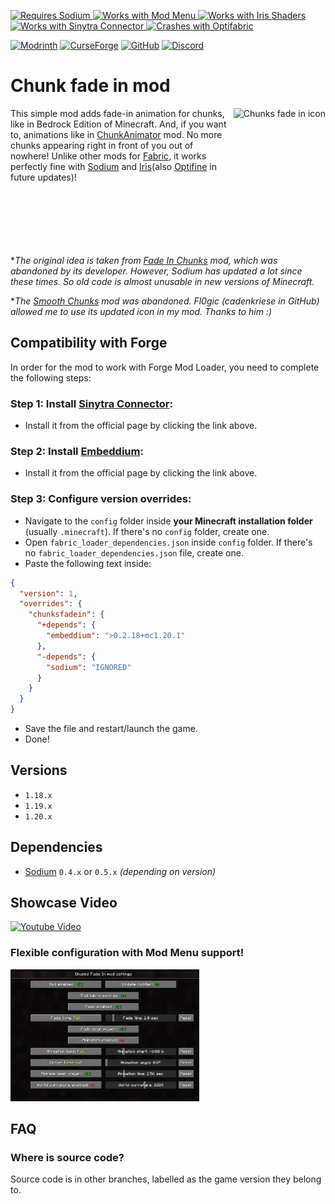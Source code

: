 [Sodium]: https://modrinth.com/mod/sodium
[Smooth Chunks]: https://modrinth.com/mod/smooth-chunks
[ChunkAnimator]: https://www.curseforge.com/minecraft/mc-mods/chunk-animator
[Fabric]: https://fabricmc.net
[Optifine]: https://www.optifine.net
[Fade In Chunks]: https://modrinth.com/mod/fade-in-chunks
[Iris]: https://modrinth.com/mod/iris
[Sinytra Connector]: https://modrinth.com/mod/connector
[Embeddium]: https://modrinth.com/mod/embeddium
<a href="https://modrinth.com/mod/sodium">
<img width="150" src="https://raw.githubusercontent.com/kerudion/chunksfadein/main/readme-assets/req_sodium.png" alt="Requires Sodium">
</a>
<a href="https://modrinth.com/mod/modmenu">
<img width="150" src="https://raw.githubusercontent.com/kerudion/chunksfadein/main/readme-assets/works_modmenu.png" alt="Works with Mod Menu">
</a>
<a href="https://modrinth.com/mod/iris">
<img width="150" src="https://raw.githubusercontent.com/kerudion/chunksfadein/main/readme-assets/works_iris.png" alt="Works with Iris Shaders">
</a>
<a href="https://modrinth.com/mod/connector">
<img width="150" src="https://raw.githubusercontent.com/kerudion/chunksfadein/main/readme-assets/works_sinytra.png" alt="Works with Sinytra Connector">
</a>
<a href="https://www.curseforge.com/minecraft/mc-mods/optifabric">
<img width="150" src="https://raw.githubusercontent.com/kerudion/chunksfadein/main/readme-assets/crashes_opti.png" alt="Crashes with Optifabric">
</a>

[![Modrinth](https://img.shields.io/modrinth/dt/chunks-fade-in?style=for-the-badge&color=green&logo=data%3Aimage%2Fpng%3Bbase64%2CiVBORw0KGgoAAAANSUhEUgAAABAAAAAQCAMAAAAoLQ9TAAABvFBMVEUAAAD%2FAP8AojwA6f%2F%2F%2BAAA%2F%2FYA%2F3zC8wAA2FkA21MA2VwA0VoA1lcA11YA6FH%2FAP8A0V4A1U8A0lkA1lMA2VYAzmIAylkA008AzlwAy1IA2FkA2GMA1VgA1VIA1VoAzkwAy2AA004A1VEA3VsAzFoA110A12wA110A3VYA1W4Av1EAz0gA22wAzoMA3EsA2W4A%2F0AA%2BlAA%2F4QAtDkA%2FyQA%2F80AhqoiEMX%2FpAAA02AA2FgA3WEA3VoA32oA214A2V0A1VgA1GYA21oA21IAzFEA0l4A1FsA1VgA2WEAzVAA0FYA0FEAz2EA2E8A1WIA11oA1mEA0l0A0lUA2mAA1lwAylUAz1cA0mMA1lAA41cA1UwA21sA41oA0lgA4F4Az1cAyEsA1l0A4l8A3lYAzloA6WUA0EsAyEsA2FAA1jwAyF4Az1oA524A2VEA0VwA9VkAv1cA2UIA4mcA5H0A2zoAzjEAx0wA7mAAxV4A%2FG8A2l8A1E0A10wAxF4AwDQAy0sAtxcAyWIAtkAO1QAA8VoAqHwA%2FzwA33AAtVIA0YkgtQAA%2F8W2wgAA%2F6UA7u7%2FiwAAs%2F%2BAALMgYAD%2FACRxTWCJAAAAlHRSTlMABBMLCAYFBero4d7CuRUI6%2Bnj4N%2Fe29vW1by7t7eyrKuilZSHhm5mW1pZVVFBPTkaGA4NCwoKCAXy8e%2Fr6Ofm5uXl4%2BPh4eHc3NnZ2NjX19bW0czIvba0raWkoqKfkpCLiYSDgn59fXx8eHRra2RkZGRhYF1dW1hUU1NTTUlFREM5ODclIyIgHxwYFhURDwsKCggHjU6V5wAAAP5JREFUGNMFwQNixAAABMCNT0nOtm3Vtm3btm1%2FuDOgAQiHHusdG0sBaQ4MssFBeYMulnE6rvIAvos7jVrF5DmVtquMfo4AETE1e5Nf3HvmcaVSdgSkrJJ5irid4S8gLNaaSQS6FPfY6ymvOP5kyIG2fbiVs7jprHbFi4DoaxmHzbiOS0kfSeD3BVvqIVj0EfbU1J34CLmmqbDGjJEqt7ddWtdvl8tXmeXSKRy0GppqPA6JRuYjn3lZGIJT2nEiPmxsxjl2rcTyCiKk1y5RBRoiOVemi9LAm79XqlgIJvIBlWEbLLLInQ3Xq5VjiNqu%2FxgABPC0O8GPFn6SOdD4BwrbMVMNbnOUAAAAAElFTkSuQmCC)](https://modrinth.com/mod/chunks-fade-in)
[![CurseForge](https://cf.way2muchnoise.eu/full_720811_downloads.svg?badge_style=for_the_badge)](https://www.curseforge.com/minecraft/mc-mods/chunks-fade-in)
[![GitHub](https://img.shields.io/github/downloads/kerudion/chunksfadein/total?color=lightgrey&logo=github&style=for-the-badge)](https://github.com/kerudion/chunksfadein/releases)
[![Discord](https://img.shields.io/discord/1052166699924856852?style=for-the-badge&color=informational&logo=discord)](https://discord.gg/fPbPhrQNSz)
# Chunk fade in mod
<img height="200" align="right" src="readme-assets/icon.png" alt="Chunks fade in icon"> 

This simple mod adds fade-in animation for chunks, like in Bedrock Edition of Minecraft. And, if you want to, animations like in [ChunkAnimator] mod.
No more chunks appearing right in front of you out of nowhere! Unlike other mods for [Fabric], it works perfectly fine with [Sodium] and [Iris](also [Optifine] in future updates)! 

\
\
\
\
\
\
**The original idea is taken from [Fade In Chunks] mod, which was abandoned by its developer. However, Sodium has updated a lot since these times. So old code is almost unusable in new versions of Minecraft.*

**The [Smooth Chunks] mod was abandoned. Fl0gic (cadenkriese in GitHub) allowed me to use its updated icon in my mod. Thanks to him :)*

## Compatibility with Forge
In order for the mod to work with Forge Mod Loader, you need to complete the following steps:

### Step 1: Install [Sinytra Connector]:
- Install it from the official page by clicking the link above.

### Step 2: Install [Embeddium]:
- Install it from the official page by clicking the link above.

### Step 3: Configure version overrides:
- Navigate to the `config` folder inside **your Minecraft installation folder** (usually `.minecraft`). If there's no `config` folder, create one.
- Open `fabric_loader_dependencies.json` inside `config` folder. If there's no `fabric_loader_dependencies.json` file, create one.
- Paste the following text inside:
```json
{
  "version": 1,
  "overrides": {
    "chunksfadein": {
      "+depends": {
        "embeddium": ">0.2.18+mc1.20.1"
      },
      "-depends": {
        "sodium": "IGNORED"
      }
    }
  }
}
```
- Save the file and restart/launch the game.
- Done!

## Versions
- `1.18.x`
- `1.19.x`
- `1.20.x`

## Dependencies
- [Sodium] `0.4.x` or `0.5.x` *(depending on version)*

## Showcase Video
[![Youtube Video](http://img.youtube.com/vi/CanA5ADOis0/0.jpg)](https://www.youtube.com/watch?v=CanA5ADOis0)

### Flexible configuration with Mod Menu support!
<img src="https://github.com/kerudion/chunksfadein/blob/main/readme-assets/config.png?raw=true" width="60%">

## FAQ
### Where is source code?
Source code is in other branches, labelled as the game version they belong to.
